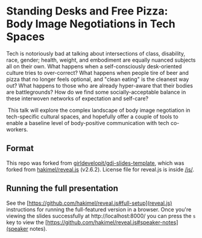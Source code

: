 # Standing Desks and Free Pizza: Body Image Negotiations in Tech Spaces

Tech is notoriously bad at talking about intersections of class, disability, race, gender; health, weight, and embodiment are equally nuanced subjects all on their own. What happens when a self-consciously desk-oriented culture tries to over-correct? What happens when people tire of beer and pizza that no longer feels optional, and "clean eating" is the cleanest way out? What happens to those who are already hyper-aware that their bodies are battlegrounds? How do we find some socially-acceptable balance in these interwoven networks of expectation and self-care?

 This talk will explore the complex landscape of body image negotiation in tech-specific cultural spaces, and hopefully offer a couple of tools to enable a baseline level of body-positive communication with tech co-workers.

## Format

This repo was forked from [girldevelopit/gdi-slides-template](https://github.com/girldevelopit/gdi-slides-template), which was forked from [hakimel/reveal.js](https://github.com/hakimel/reveal.js) (v2.6.2). License file for reveal.js is inside [/js/](/js/).

## Running the full presentation

See the [https://github.com/hakimel/reveal.js#full-setup](reveal.js) instructions for running the full-featured version in a browser. Once you're viewing the slides successfully at http://localhost:8000/ you can press the `s` key to view the [https://github.com/hakimel/reveal.js#speaker-notes](speaker notes).